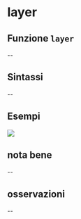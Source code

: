 # layer

## Funzione `layer`

--

## Sintassi

--

## Esempi

![](https://github.com/pigreco/HfcQGIS/tree/852bbb62a0d5b7739914d4de0ea5b1ebbb5d81d1/img/variabili/layer/layer1.png)

## nota bene

--

## osservazioni

--

